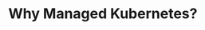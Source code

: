 ---
type: "module"
title: "Why Managed Kubernetes?"
description: "Learn why using a managed Kubernetes service can simplify your container orchestration and enhance your development workflow."
banner: "images/exoscale-icon.svg"
weight: 5
tags: [kubernetes, orchestration, sks]
level: "beginner"
categories: [exoscale,kubernetes]
---